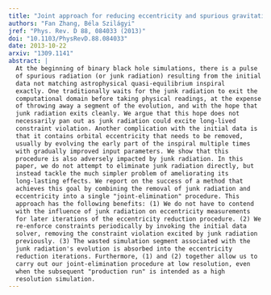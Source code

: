 ```yaml
---
title: "Joint approach for reducing eccentricity and spurious gravitational radiation in binary black hole initial data construction"
authors: "Fan Zhang, Béla Szilágyi"
jref: "Phys. Rev. D 88, 084033 (2013)"
doi: "10.1103/PhysRevD.88.084033"
date: 2013-10-22
arxiv: "1309.1141"
abstract: |
  At the beginning of binary black hole simulations, there is a pulse
  of spurious radiation (or junk radiation) resulting from the initial
  data not matching astrophysical quasi-equilibrium inspiral
  exactly. One traditionally waits for the junk radiation to exit the
  computational domain before taking physical readings, at the expense
  of throwing away a segment of the evolution, and with the hope that
  junk radiation exits cleanly. We argue that this hope does not
  necessarily pan out as junk radiation could excite long-lived
  constraint violation. Another complication with the initial data is
  that it contains orbital eccentricity that needs to be removed,
  usually by evolving the early part of the inspiral multiple times
  with gradually improved input parameters. We show that this
  procedure is also adversely impacted by junk radiation. In this
  paper, we do not attempt to eliminate junk radiation directly, but
  instead tackle the much simpler problem of ameliorating its
  long-lasting effects. We report on the success of a method that
  achieves this goal by combining the removal of junk radiation and
  eccentricity into a single "joint-elimination" procedure. This
  approach has the following benefits: (1) We do not have to contend
  with the influence of junk radiation on eccentricity measurements
  for later iterations of the eccentricity reduction procedure. (2) We
  re-enforce constraints periodically by invoking the initial data
  solver, removing the constraint violation excited by junk radiation
  previously. (3) The wasted simulation segment associated with the
  junk radiation's evolution is absorbed into the eccentricity
  reduction iterations. Furthermore, (1) and (2) together allow us to
  carry out our joint-elimination procedure at low resolution, even
  when the subsequent "production run" is intended as a high
  resolution simulation.
---
```

